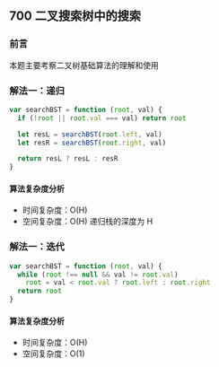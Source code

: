 ## 700 二叉搜索树中的搜索

### 前言
本题主要考察二叉树基础算法的理解和使用


### 解法一：递归



```js
var searchBST = function (root, val) {
  if (!root || root.val === val) return root

  let resL = searchBST(root.left, val)
  let resR = searchBST(root.right, val)

  return resL ? resL : resR
}
```

#### 算法复杂度分析
- 时间复杂度：O(H)
- 空间复杂度：O(H) 递归栈的深度为 H
&nbsp;
### 解法一：迭代



```js
var searchBST = function (root, val) {
  while (root !== null && val != root.val)
    root = val < root.val ? root.left : root.right
  return root
}
```

#### 算法复杂度分析
- 时间复杂度：O(H)
- 空间复杂度：O(1) 
&nbsp;